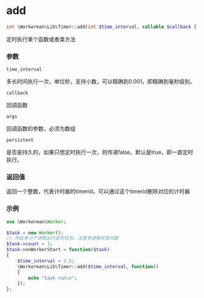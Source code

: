 # add
```php
int \Workerman\Lib\Timer::add(int $time_interval, callable $callback [,$args = array(), bool $persistent = true])
```
定时执行某个函数或者类方法

### 参数
``` time_interval ```

多长时间执行一次，单位秒，支持小数，可以精确到0.001，即精确到毫秒级别。


``` callback ```

回调函数

``` args ```

回调函数的参数，必须为数组

``` persistent ```

是否是持久的，如果只想定时执行一次，则传递false。默认是true，即一直定时执行。

### 返回值
返回一个整数，代表计时器的timerid，可以通过这个timerid删除对应的计时器

### 示例
```php
use \Workerman\Worker;

$task = new Worker();
// 开启多少个进程运行定时任务，注意多进程并发问题
$task->count = 1;
$task->onWorkerStart = function($task)
{
    $time_interval = 2.5;
    \Workerman\Lib\Timer::add($time_interval, function()
    {
        echo "task run\n";
    });
};

```
